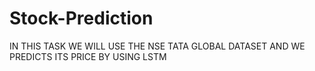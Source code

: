 # Stock-Prediction
IN THIS TASK WE WILL USE THE NSE TATA GLOBAL DATASET AND WE PREDICTS ITS PRICE BY USING LSTM
